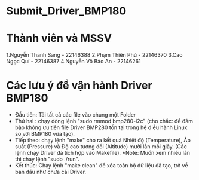# Submit_Driver_BMP180

# Thành viên và MSSV
1.Nguyễn Thanh Sang - 22146388
2.Phạm Thiên Phú    - 22146370
3.Cao Ngọc Quí      - 22146387
4.Nguyễn Võ Bảo An  - 22146261

# Các lưu ý để vận hành Driver BMP180
- Đầu tiên: Tải tất cả các file vào chung một Folder
- Thứ hai : chạy dòng lệnh "sudo rmmod bmp280-i2c" (cho chắc: để đảm bảo không ưu tiên file Driver BMP280 tồn tại trong hệ điều hành Linux so với BMP180 vừa tạo).
- Tiếp theo: chạy lệnh "make" cho ra kết quả Nhiệt độ (Temperature), Áp suất (Pressure) và Độ cao tương đối (Altitude) mười lần mỗi giây. (Các lệnh chạy Driver đã tích hợp vào Makefile).
  *Note: Muốn xem nhiều lần thì chạy lệnh "sudo ./run".
- Kết thúc: Chạy lệnh "make clean"  để xóa toàn bộ dữ liệu đã tạo, trở về ban đầu như chưa cài Driver.
